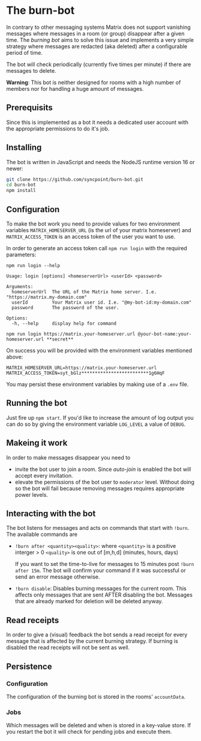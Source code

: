 # The burn-bot

In contrary to other messaging systems Matrix does not support vanishing messages where messages in a room (or group) disappear after a given time.
The _burning bot_ aims to solve this issue and implements a very simple strategy where messages are redacted (aka deleted) after a configurable period of time.

The bot will check periodically (currently five times per minute) if there are messages to delete.

__Warning__: This bot is neither designed for rooms with a high number of members nor for handling a huge amount of messages.

## Prerequisits

Since this is implemented as a bot it needs a dedicated user account with the appropriate permissions to do it's job.

## Installing

The bot is written in JavaScript and needs the NodeJS runtime version 16 or newer:

```bash
git clone https://github.com/syncpoint/burn-bot.git
cd burn-bot
npm install
```

## Configuration

To make the bot work you need to provide values for two environment variables `MATRIX_HOMESERVER_URL` (is the url of your matrix homeserver) and `MATRIX_ACCESS_TOKEN` 
is an access token of the user you want to use.

In order to generate an access token call `npm run login` with the required parameters:
```
npm run login --help

Usage: login [options] <homeserverUrl> <userId> <password>

Arguments:
  homeserverUrl  The URL of the Matrix home server. I.e. "https://matrix.my-domain.com"
  userId         Your Matrix user id. I.e. "@my-bot-id:my-domain.com"
  password       The password of the user.

Options:
  -h, --help     display help for command
```

```
npm run login https://matrix.your-homeserver.url @your-bot-name:your-homeserver.url **secret**
```

On success you will be provided with the environment variables mentioned above:

```
MATRIX_HOMESERVER_URL=https://matrix.your-homeserver.url
MATRIX_ACCESS_TOKEN=syt_bGlz*************************1g6HqF
```

You may persist these environment variables by making use of a `.env` file.

## Running the bot

Just fire up `npm start`. If you'd like to increase the amount of log output you can do so by giving the environment variable `LOG_LEVEL` a value of `DEBUG`.

## Makeing it work

In order to make messages disappear you need to
* invite the bot user to join a room. Since _auto-join_ is enabled the bot will accept every invitation.
* elevate the permissions of the bot user to `moderator` level. Without doing so the bot will fail because removing messages requires appropriate power levels.

## Interacting with the bot

The bot listens for messages and acts on commands that start with `!burn`. The available commands are
* `!burn after <quantity><quality>`: where 
  `<quantity>` is a positive interger > 0
  `<quality>` is one out of [m,h,d] (minutes, hours, days)

  If you want to set the time-to-live for messages to 15 minutes post `!burn after 15m`. The bot will confirm your command if it was successful or send an error message otherwise.

* `!burn disable`: Disables burning messages for the current room. This affects only messages that are sent AFTER disabling the bot. Messages that are already marked for deletion will be deleted anyway.

## Read receipts

In order to give a (visual) feedback the bot sends a read receipt for every message that is affected by the current burning strategy. If burning is disabled the read receipts will
not be sent as well.

## Persistence

### Configuration
The configuration of the burning bot is stored in the rooms' `accountData`.

### Jobs
Which messages will be deleted and when is stored in a key-value store. If you restart the bot it will check for pending jobs and execute them.